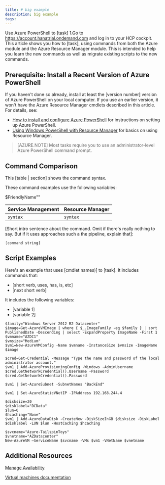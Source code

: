 ```yaml
---
title: # big example
description: big example
tags:
---
```

Use Azure PowerShell to [task]
1.Go to https://account.hanatrial.ondemand.com and log in to your HCP cockpit.
This article shows you how to [task], using commands from both the Azure module and the Azure Resource Manager module. This is intended to help you learn the new commands as well as migrate existing scripts to the new commands.

## Prerequisite: Install a Recent Version of Azure PowerShell

If you haven't done so already, install at least the [version number] version of Azure PowerShell on your local computer. If you use an earlier version, it won't have the Azure Resource Manager cmdlets described in this article. For details, see:
 
- [How to install and configure Azure PowerShell](install-configure-powershell.md) for instructions on setting up Azure PowerShell.
- [Using Windows PowerShell with Resource Manager](powershell-azure-resource-manager.md) for basics on using Resource Manager.

> [AZURE.NOTE] Most tasks require you to use an administrator-level Azure PowerShell command prompt.

## Command Comparison

This [table | section] shows the command syntax.

These command examples use the following variables:

$FriendlyName"<Describe value>"

<!-- if it makes more sense to present this in a table, use this. Otherwise, delete. The table won't render until it's in Github or published to Sandbox.-->

Service Management | Resource Manager
---|----
`syntax` | `syntax`


<!--if it makes more sense to present this one command block after the other instead of a table, use this. Otherwise, delete-->
  
[Short intro sentence about the command. Omit if there's really nothing to say. But if it uses approaches such a the pipeline, explain that]:

	[command string]

## Script Examples

Here's an example that uses [cmdlet names)] to [task]. It includes commands that:

- [short verb, uses, has, is, etc]
- [next short verb] 

<!--include this statement if it uses variables that weren't introduced earlier--> It includes the following variables:

- [variable 1]
- [variable 2]

<!--This shows you how a recent example was presented as well as how it was formatted. Preceding each line with one tab or four spaces to format in a code block-->

	$family="Windows Server 2012 R2 Datacenter"
	$image=Get-AzureVMImage | where { $_.ImageFamily -eq $family } | sort PublishedDate -Descending | select -ExpandProperty ImageName -First 1
	$vmname="AZDC1"
	$vmsize="Medium"
	$vm1=New-AzureVMConfig -Name $vmname -InstanceSize $vmsize -ImageName $image
	
	$cred=Get-Credential -Message "Type the name and password of the local administrator account."
	$vm1 | Add-AzureProvisioningConfig -Windows -AdminUsername $cred.GetNetworkCredential().Username -Password $cred.GetNetworkCredential().Password
	
	$vm1 | Set-AzureSubnet -SubnetNames "BackEnd"
	
	$vm1 | Set-AzureStaticVNetIP -IPAddress 192.168.244.4
	
	$disksize=20
	$disklabel="DCData"
	$lun=0
	$hcaching="None"
	$vm1 | Add-AzureDataDisk -CreateNew -DiskSizeInGB $disksize -DiskLabel $disklabel -LUN $lun -HostCaching $hcaching
	
	$svcname="Azure-TailspinToys"
	$vnetname="AZDatacenter"
	New-AzureVM –ServiceName $svcname -VMs $vm1 -VNetName $vnetname


## Additional Resources
<!--At a minimum, include a link back to the migration task list article. Use the formats shown below. See create-links-markdown.md for more info -->
<!--use this format for links to other articles, such as the migration task list. -->
[Manage Availability](virtual-machines-manage-availability.md)

<!--To link to an ACOM page outside the /documentation/ subdomain (such as a pricing page, SLA page or anything else that is not a documentation article), use an absolute URL, but omit the locale:

    [link text](http://azure.microsoft.com/pricing/details/virtual-machines/)-->

<!--use this for URLs outside of ACOM. Be sure to locale, and if you're linking to the Azure library on MSDN, include the '/azure/' part of the URL-->
[Virtual machines documentation](https://msdn.microsoft.com/library/azure/jj156003.aspx)


